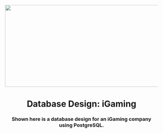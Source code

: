 
<div id="header" align="center">
    <img src="https://i.gifer.com/7aKz.gif" width="1000" height="270"/>
</div>
<h1 align="center">Database Design: iGaming</h1>
<h3 align="center">Shown here is a database design for an iGaming company using PostgreSQL. </h3>
